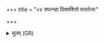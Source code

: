 +++
title = "०४ सपत्नहा दिक्संशितो वाततेजाः"

+++
<details><summary>मूलम् (GR)</summary>

(…) सपत्नहा +++(see 1a)+++  
दिक्संशितो वाततेजाः ।  
दिशो अनु वि क्रमे ऽहं  
दिग्भ्यस् तम् (…) ॥ +++(see 1defg)+++
</details>